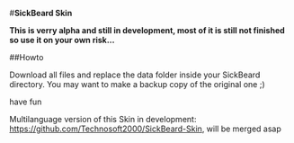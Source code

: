 #**SickBeard Skin**

**This is verry alpha and still in development, most of it is still not finished so use it on your own risk...**

##Howto

Download all files and replace the data folder inside your SickBeard directory.
You may want to make a backup copy of the original one ;)

have fun 


Multilanguage version of this Skin in development: https://github.com/Technosoft2000/SickBeard-Skin, will be merged asap